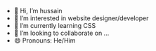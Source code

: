 - 👋 Hi, I’m hussain
- 👀 I’m interested in website designer/developer
- 🌱 I’m currently learning CSS
- 💞️ I’m looking to collaborate on ...
- 😄 Pronouns: He/Him

<!---
Hussainxd123/Hussainxd123 is a ✨ special ✨ repository because its `README.md` (this file) appears on your GitHub profile.
You can click the Preview link to take a look at your changes.
--->
